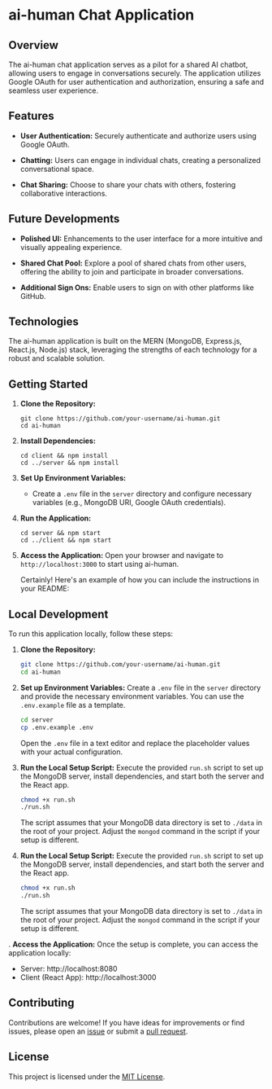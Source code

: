 # ai-human Chat Application

## Overview

The ai-human chat application serves as a pilot for a shared AI chatbot, allowing users to engage in conversations securely. The application utilizes Google OAuth for user authentication and authorization, ensuring a safe and seamless user experience.

## Features

- **User Authentication:** Securely authenticate and authorize users using Google OAuth.
  
- **Chatting:** Users can engage in individual chats, creating a personalized conversational space.

- **Chat Sharing:** Choose to share your chats with others, fostering collaborative interactions.

## Future Developments

- **Polished UI:** Enhancements to the user interface for a more intuitive and visually appealing experience.

- **Shared Chat Pool:** Explore a pool of shared chats from other users, offering the ability to join and participate in broader conversations.

- **Additional Sign Ons:** Enable users to sign on with other platforms like GitHub. 


## Technologies

The ai-human application is built on the MERN (MongoDB, Express.js, React.js, Node.js) stack, leveraging the strengths of each technology for a robust and scalable solution.

## Getting Started

1. **Clone the Repository:**
   ```
   git clone https://github.com/your-username/ai-human.git
   cd ai-human
   ```

2. **Install Dependencies:**
   ```
   cd client && npm install
   cd ../server && npm install
   ```

3. **Set Up Environment Variables:**
   - Create a `.env` file in the `server` directory and configure necessary variables (e.g., MongoDB URI, Google OAuth credentials).

4. **Run the Application:**
   ```
   cd server && npm start
   cd ../client && npm start
   ```

5. **Access the Application:**
   Open your browser and navigate to `http://localhost:3000` to start using ai-human.

   Certainly! Here's an example of how you can include the instructions in your README:

## Local Development

To run this application locally, follow these steps:

1. **Clone the Repository:**
   ```bash
   git clone https://github.com/your-username/ai-human.git
   cd ai-human
   ```


2. **Set up Environment Variables:**
   Create a `.env` file in the `server` directory and provide the necessary environment variables. You can use the `.env.example` file as a template.
   ```bash
   cd server
   cp .env.example .env
   ```

   Open the `.env` file in a text editor and replace the placeholder values with your actual configuration.

3. **Run the Local Setup Script:**
   Execute the provided `run.sh` script to set up the MongoDB server, install dependencies, and start both the server and the React app.
   ```bash
   chmod +x run.sh
   ./run.sh
   ```

   The script assumes that your MongoDB data directory is set to `./data` in the root of your project. Adjust the `mongod` command in the script if your setup is different.



4. **Run the Local Setup Script:**
   Execute the provided `run.sh` script to set up the MongoDB server, install dependencies, and start both the server and the React app.
   ```bash
   chmod +x run.sh
   ./run.sh
   ```

   The script assumes that your MongoDB data directory is set to `./data` in the root of your project. Adjust the `mongod` command in the script if your setup is different.

. **Access the Application:**
   Once the setup is complete, you can access the application locally:
   - Server: http://localhost:8080
   - Client (React App): http://localhost:3000

## Contributing

Contributions are welcome! If you have ideas for improvements or find issues, please open an [issue](https://github.com/your-username/ai-human/issues) or submit a [pull request](https://github.com/your-username/ai-human/pulls).

## License

This project is licensed under the [MIT License](LICENSE).